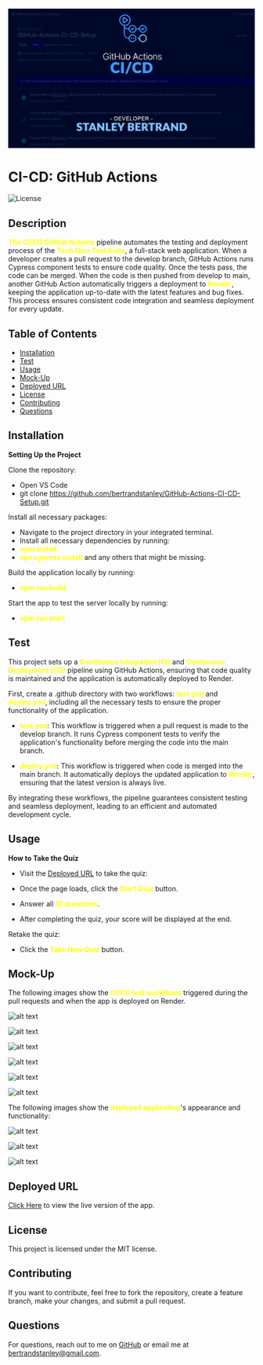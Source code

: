 ![alt text](<Github Actions - CI_CD-1.png>)

# CI-CD: GitHub Actions
![License](https://img.shields.io/badge/license-MIT-blue)

## Description
<span style="color: yellow;">**The CI/CD GitHub Actions**</span> pipeline automates the testing and deployment process of the <span style="color: yellow;">**Tech Quiz Test Suite**</span>, a full-stack web application. When a developer creates a pull request to the develop branch, GitHub Actions runs Cypress component tests to ensure code quality. Once the tests pass, the code can be merged. When the code is then pushed from develop to main, another GitHub Action automatically triggers a deployment to <span style="color: yellow;">**Render**</span>, keeping the application up-to-date with the latest features and bug fixes. This process ensures consistent code integration and seamless deployment for every update. 

## Table of Contents
- [Installation](#installation)
- [Test](#test)
- [Usage](#usage)
- [Mock-Up](#mock-up)
- [Deployed URL](#deployed-url)
- [License](#license)
- [Contributing](#contributing)
- [Questions](#questions)

## Installation

**Setting Up the Project**

Clone the repository:

- Open VS Code
- git clone <https://github.com/bertrandstanley/GitHub-Actions-CI-CD-Setup.git>

Install all necessary packages:

- Navigate to the project directory in your integrated terminal.
- Install all necessary dependencies by running:
- <span style="color: yellow;">**npm install**</span>
- <span style="color: yellow;">**npx cypress install**</span>
and any others that might be missing.

Build the application locally by running:

- <span style="color: yellow;">**npm run build**</span>

Start the app to test the server locally by running:

- <span style="color: yellow;">**npm run start**</span>


## Test

This project sets up a <span style="color: yellow;">**Continuous Integration (CI)**</span> and <span style="color: yellow;">**Continuous Deployment (CD)**</span> pipeline using GitHub Actions, ensuring that code quality is maintained and the application is automatically deployed to Render.

First, create a .github directory with two workflows: <span style="color: yellow;">**test.yml**</span> and <span style="color: yellow;">**deploy.yml**</span>, including all the necessary tests to ensure the proper functionality of the application.

- <span style="color: yellow;">**test.yml**</span>: This workflow is triggered when a pull request is made to the develop branch. It runs Cypress component tests to verify the application's functionality before merging the code into the main branch.

- <span style="color: yellow;">**deploy.yml**</span>: This workflow is triggered when code is merged into the main branch. It automatically deploys the updated application to <span style="color: yellow;">**Render**</span>, ensuring that the latest version is always live.

By integrating these workflows, the pipeline guarantees consistent testing and seamless deployment, leading to an efficient and automated development cycle.

## Usage
**How to Take the Quiz**

- Visit the [Deployed URL](#deployed-url) to take the quiz:

- Once the page loads, click the <span style="color: yellow;">**Start Quiz**</span> button.
- Answer all <span style="color: yellow;">**10 questions**</span>.
- After completing the quiz, your score will be displayed at the end.

Retake the quiz:

- Click the <span style="color: yellow;">**Take New Quiz**</span> button.

## Mock-Up

The following images show the <span style="color: yellow;">**CI/CD test workflows**</span> triggered during the pull requests and when the app is deployed on Render.

![alt text](<Screenshot 2025-03-16 at 4.49.06 PM.png>) 

![alt text](<Screenshot 2025-03-16 at 4.50.21 PM.png>)

![alt text](<Screenshot 2025-03-16 at 4.51.35 PM.png>)

![alt text](<Screenshot 2025-03-16 at 4.53.28 PM.png>) 

![alt text](<Screenshot 2025-03-16 at 4.55.53 PM.png>) 

![alt text](<Screenshot 2025-03-16 at 6.56.07 PM.png>)

The following images show the <span style="color: yellow;">**deployed application**</span>'s appearance and functionality:

![alt text](<Screenshot 2025-03-10 at 3.10.55 AM.png>) 

![alt text](<Screenshot 2025-03-10 at 3.10.41 AM.png>) 

![alt text](<Screenshot 2025-03-10 at 3.12.10 AM.png>)

## Deployed URL

[Click Here](https://github-actions-ci-cd-setup-7zya.onrender.com) to view the live version of the app. 

## License

This project is licensed under the MIT license. 

## Contributing
If you want to contribute, feel free to fork the repository, create a feature branch, make your changes, and submit a pull request.

## Questions
For questions, reach out to me on [GitHub](https://github.com/bertrandstanley) or email me at bertrandstanley@gmail.com.
